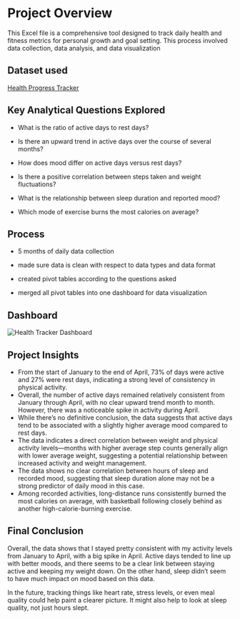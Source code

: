 # Project Overview
This Excel file is a comprehensive tool designed to track daily health and fitness metrics for personal growth and goal setting. This process involved data collection, data analysis, and data visualization

## Dataset used
<a href = "https://github.com/Kofi-B-Nimo/HEALTH-excel/blob/main/HEALTH%20TRACKER.xlsx"> Health Progress Tracker</a>


## Key Analytical Questions Explored
- What is the ratio of active days to rest days?
  
- Is there an upward trend in active days over the course of several months?
  
- How does mood differ on active days versus rest days?
  
- Is there a positive correlation between steps taken and weight fluctuations?
  
- What is the relationship between sleep duration and reported mood?
  
- Which mode of exercise burns the most calories on average?

## Process
- 5 months of daily data collection
  
- made sure data is clean with respect to data types and data format
  
- created pivot tables according to the questions asked
  
- merged all pivot tables into one dashboard for data visualization

## Dashboard
![Health Tracker Dashboard](https://github.com/user-attachments/assets/ec5f87c2-77fa-4d29-b1d0-d4535eb5e781)



## Project Insights
- From the start of January to the end of April, 73% of days were active and 27% were rest days, indicating a strong level of consistency in physical activity.
- Overall, the number of active days remained relatively consistent from January through April, with no clear upward trend month to month. However, there was a noticeable spike in activity during April.
- While there’s no definitive conclusion, the data suggests that active days tend to be associated with a slightly higher average mood compared to rest days.
- The data indicates a direct correlation between weight and physical activity levels—months with higher average step counts generally align with lower average weight, suggesting a potential relationship between increased activity and weight management.
- The data shows no clear correlation between hours of sleep and recorded mood, suggesting that sleep duration alone may not be a strong predictor of daily mood in this case.
- Among recorded activities, long-distance runs consistently burned the most calories on average, with basketball following closely behind as another high-calorie-burning exercise.
  

## Final Conclusion
Overall, the data shows that I stayed pretty consistent with my activity levels from January to April, with a big spike in April. Active days tended to line up with better moods, and there seems to be a clear link between staying active and keeping my weight down. On the other hand, sleep didn’t seem to have much impact on mood based on this data.

In the future, tracking things like heart rate, stress levels, or even meal quality could help paint a clearer picture. It might also help to look at sleep quality, not just hours slept.


